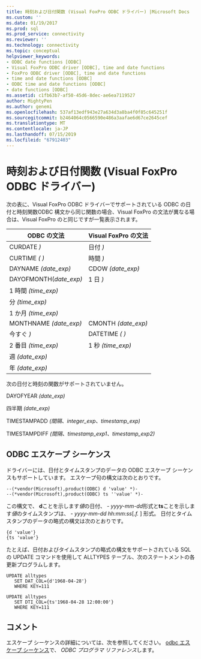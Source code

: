 ```yaml
---
title: 時刻および日付関数 (Visual FoxPro ODBC ドライバー) |Microsoft Docs
ms.custom: ''
ms.date: 01/19/2017
ms.prod: sql
ms.prod_service: connectivity
ms.reviewer: ''
ms.technology: connectivity
ms.topic: conceptual
helpviewer_keywords:
- ODBC date functions [ODBC]
- Visual FoxPro ODBC driver [ODBC], time and date functions
- FoxPro ODBC driver [ODBC], time and date functions
- time and date functions [ODBC]
- ODBC time and date functions [ODBC]
- date functions [ODBC]
ms.assetid: c1fb63b7-af50-45d6-8dec-ae6ea7119527
author: MightyPen
ms.author: genemi
ms.openlocfilehash: 537af13edf943e27a634d3a8ba4f0f85c645251f
ms.sourcegitcommit: b2464064c0566590e486a3aafae6d67ce2645cef
ms.translationtype: MT
ms.contentlocale: ja-JP
ms.lasthandoff: 07/15/2019
ms.locfileid: "67912403"
---
```

# <a name="time-and-date-functions-visual-foxpro-odbc-driver"></a>時刻および日付関数 (Visual FoxPro ODBC ドライバー)
次の表に、Visual FoxPro ODBC ドライバーでサポートされている ODBC の日付と時刻関数ODBC 構文から同じ関数の場合、Visual FoxPro の文法が異なる場合は、Visual FoxPro のと同じですが一覧表示されます。  
  
|ODBC の文法|Visual FoxPro の文法|  
|------------------|---------------------------|  
|CURDATE *)*|日付 *)*|  
|CURTIME *( )*|時間 *)*|  
|DAYNAME *(date_exp)*|CDOW *(date_exp)*|  
|DAYOFMONTH(*date_exp)*|1 日 *)*|  
|1 時間 *(time_exp)*||  
|分 *(time_exp)*||  
|1 か月 *(time_exp)*||  
|MONTHNAME *(date_exp)*|CMONTH *(date_exp)*|  
|今すぐ *)*|DATETIME *( )*|  
|2 番目 *(time_exp)*|1 秒 *(time_exp)*|  
|週 *(date_exp)*||  
|年 *(date_exp)*||  
  
 次の日付と時刻の関数がサポートされていません。  
  
 DAYOFYEAR *(date_exp)*  
  
 四半期 *(date_exp)*  
  
 TIMESTAMPADD *(間隔、integer_exp、timestamp_exp)*  
  
 TIMESTAMPDIFF *(間隔、timestamp_exp1、timestamp_exp2)*  
  
## <a name="odbc-escape-sequences"></a>ODBC エスケープ シーケンス  
 ドライバーには、日付とタイムスタンプのデータの ODBC エスケープ シーケンスもサポートしています。 エスケープ句の構文は次のとおりです。  
  
```  
--(*vendor(Microsoft),product(ODBC) d 'value' *)-  
--(*vendor(Microsoft),product(ODBC) ts ''value' *)-  
```  
  
 この構文で、 **d**ことを示します*値*の日付、 *- yyyy-mm-dd*形式と**ts**ことを示します*値*のタイムスタンプは、 *- yyyy-mm-dd hh:mm:ss*[.*f.* ] 形式。 日付とタイムスタンプのデータの略式の構文は次のとおりです。  
  
```  
{d 'value'}  
{ts 'value'}  
```  
  
 たとえば、日付およびタイムスタンプの略式の構文をサポートされている SQL の UPDATE コマンドを使用して ALLTYPES テーブル、次のステートメントの各更新プログラムします。  
  
```  
UPDATE alltypes  
   SET DAT_COL={d'1968-04-28'}  
   WHERE KEY=111  
  
UPDATE alltypes  
   SET DTI_COL={ts'1968-04-28 12:00:00'}  
   WHERE KEY=111  
```  
  
## <a name="remarks"></a>コメント  
 エスケープ シーケンスの詳細については、次を参照してください。 [odbc エスケープ シーケンス](../../odbc/reference/develop-app/escape-sequences-in-odbc.md)で、 *ODBC プログラマ リファレンス*します。
